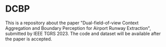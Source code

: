 # DCBP
This is a repository about the paper "Dual-field-of-view Context Aggregation and Boundary Perception for Airport Runway Extraction", submitted by IEEE TGRS 2023.
The code and dataset will be available after the paper is accepted.

